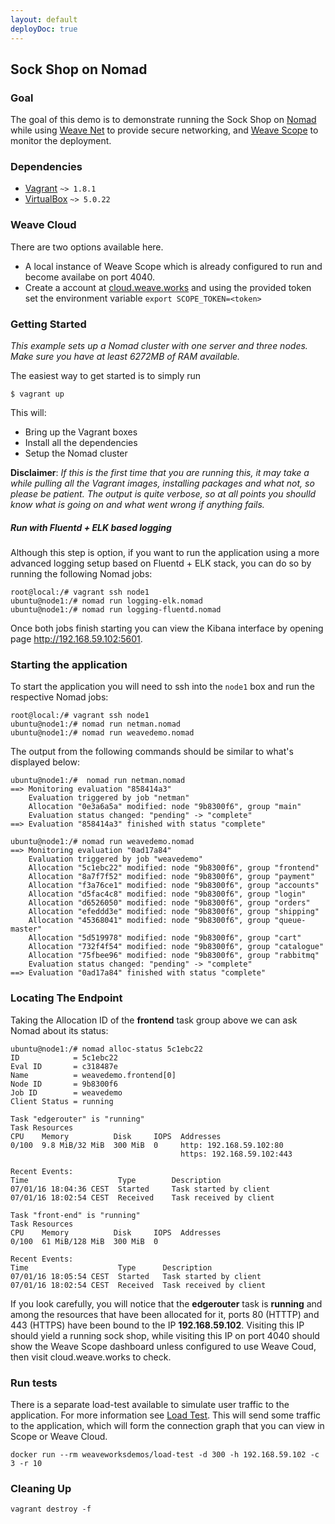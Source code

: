 ```yaml
---
layout: default
deployDoc: true
---
```

<!-- deploy-doc require-env AWS_ACCESS_KEY_ID AWS_SECRET_ACCESS_KEY AWS_DEFAULT_REGION -->

## Sock Shop on Nomad


### Goal
The goal of this demo is to demonstrate running the Sock Shop on [Nomad](https://www.nomadproject.io/) while 
using [Weave Net](https://www.weave.works/products/weave-net/) to provide secure networking, 
and [Weave Scope](https://www.weave.works/products/weave-scope/) to monitor the deployment.

### Dependencies
  * [Vagrant](https://vagrantup.com) `~> 1.8.1`
  * [VirtualBox](https://www.virtualbox.org/) `~> 5.0.22`

<!-- deploy-doc-hidden pre-install

    curl -sSL https://get.docker.com/ | sh
    apt-get install -yq rsync python-pip python-dev build-essential jq
    pip install awscli

    mkdir -p ~/.ssh/
    aws ec2 create-key-pair -\-key-name microservices-demo-nomad -\-query 'KeyMaterial' -\-output text > ~/.ssh/nomad.pem
    curl -o /root/vagrant.deb -sSL https://releases.hashicorp.com/vagrant/1.9.1/vagrant_1.9.1_x86_64.deb
    dpkg -i /root/vagrant.deb
    vagrant plugin install vagrant-aws

-->

### Weave Cloud
There are two options available here.
  * A local instance of Weave Scope which is already configured to run and become availabe on port 4040. 
  * Create a account at [cloud.weave.works](https://cloud.weave.works) and using the provided token set the environment variable `export SCOPE_TOKEN=<token>`

### Getting Started
_This example sets up a Nomad cluster with one server and three nodes. Make sure you have at least 6272MB of RAM available._

The easiest way to get started is to simply run

```
$ vagrant up
```

This will:

  * Bring up the Vagrant boxes
  * Install all the dependencies
  * Setup the Nomad cluster

**Disclaimer**: _If this is the first time that you are running this, it may take a while pulling all the Vagrant images, installing
                 packages and what not, so please be patient. The output is quite verbose, so at all points you shoulld know what is
                 going on and what went wrong if anything fails._

<!-- deploy-doc-hidden create-infrastructure

    AWS_VPC_ID=$(aws ec2 create-vpc -\-cidr-block 192.168.59.0/24 | jq -r '.Vpc.VpcId' )
    AWS_INTERNET_GATEWAY_ID=$(aws ec2 create-internet-gateway | jq -r '.InternetGateway.InternetGatewayId')
    AWS_ROUTE_TABLE_ID=$(aws ec2 describe-route-tables -\-filter "Name=vpc-id,Values=$AWS_VPC_ID" | jq -r ".RouteTables[].RouteTableId")
    aws ec2 attach-internet-gateway -\-internet-gateway-id $AWS_INTERNET_GATEWAY_ID -\-vpc-id $AWS_VPC_ID
    aws ec2 create-route -\-gateway-id $AWS_INTERNET_GATEWAY_ID -\-destination-cidr-block 0.0.0.0/0 -\-route-table-id $AWS_ROUTE_TABLE_ID

    export AWS_SUBNET_ID=$(aws ec2 create-subnet -\-vpc-id $AWS_VPC_ID -\-cidr-block 192.168.59.0/24 -\-availability-zone eu-west-1c | jq -r '.Subnet.SubnetId')
    export AWS_SECURITY_GROUP_ID=$(aws ec2 create-security-group -\-group-name nomad-deploy-doc -\-description "Security Group for nomad deploy doc" -\-vpc-id $AWS_VPC_ID | jq -r '.GroupId' )
    aws ec2 authorize-security-group-ingress -\-group-id $AWS_SECURITY_GROUP_ID -\-protocol tcp -\-port 22 -\-cidr 0.0.0.0/0
    aws ec2 authorize-security-group-ingress -\-group-id $AWS_SECURITY_GROUP_ID -\-protocol tcp -\-port 80 -\-cidr 0.0.0.0/0
    aws ec2 authorize-security-group-ingress -\-group-id $AWS_SECURITY_GROUP_ID -\-protocol all -\-source-group $AWS_SECURITY_GROUP_ID

    cat > ~/.bash_profile <<-EOF
export AWS_VPC_ID=$AWS_VPC_ID
export AWS_INTERNET_GATEWAY_ID=$AWS_INTERNET_GATEWAY_ID
export AWS_ROUTE_TABLE_ID=$AWS_ROUTE_TABLE_ID
export AWS_SUBNET_ID=$AWS_SUBNET_ID
export AWS_SECURITY_GROUP_ID=$AWS_SECURITY_GROUP_ID
export VAGRANT_DEFAULT_PROVIDER=aws
export NUM_NODES=3
EOF

    . ~/.bash_profile

    cd deploy/nomad
    VAGRANT_DEFAULT_PROVIDER=aws vagrant up -\-provider=aws
    vagrant ssh node1 -c "nomad run netman.nomad"

-->

##### Run with Fluentd + ELK based logging

Although this step is option, if you want to run the application using a more advanced logging setup based on Fluentd + ELK stack, 
you can do so by running the following Nomad jobs:

```
root@local:/# vagrant ssh node1
ubuntu@node1:/# nomad run logging-elk.nomad
ubuntu@node1:/# nomad run logging-fluentd.nomad
```

Once both jobs finish starting you can view the Kibana interface by opening page http://192.168.59.102:5601.

### Starting the application
To start the application you will need to ssh into the `node1` box and run the respective Nomad jobs:

```
root@local:/# vagrant ssh node1
ubuntu@node1:/# nomad run netman.nomad
ubuntu@node1:/# nomad run weavedemo.nomad
```

The output from the following commands should be similar to what's displayed below:

```
ubuntu@node1:/#  nomad run netman.nomad
==> Monitoring evaluation "858414a3"
    Evaluation triggered by job "netman"
    Allocation "0e3a6a5a" modified: node "9b8300f6", group "main"
    Evaluation status changed: "pending" -> "complete"
==> Evaluation "858414a3" finished with status "complete"
```
```
ubuntu@node1:/# nomad run weavedemo.nomad
==> Monitoring evaluation "0ad17a84"
    Evaluation triggered by job "weavedemo"
    Allocation "5c1ebc22" modified: node "9b8300f6", group "frontend"
    Allocation "8a7f7f52" modified: node "9b8300f6", group "payment"
    Allocation "f3a76ce1" modified: node "9b8300f6", group "accounts"
    Allocation "d5fac4c8" modified: node "9b8300f6", group "login"
    Allocation "d6526050" modified: node "9b8300f6", group "orders"
    Allocation "efeddd3e" modified: node "9b8300f6", group "shipping"
    Allocation "45368041" modified: node "9b8300f6", group "queue-master"
    Allocation "5d519978" modified: node "9b8300f6", group "cart"
    Allocation "732f4f54" modified: node "9b8300f6", group "catalogue"
    Allocation "75fbee96" modified: node "9b8300f6", group "rabbitmq"
    Evaluation status changed: "pending" -> "complete"
==> Evaluation "0ad17a84" finished with status "complete"
```

### Locating The Endpoint
Taking the Allocation ID of the **frontend** task group above we can ask Nomad about its status:

```
ubuntu@node1:/# nomad alloc-status 5c1ebc22
ID            = 5c1ebc22
Eval ID       = c318487e
Name          = weavedemo.frontend[0]
Node ID       = 9b8300f6
Job ID        = weavedemo
Client Status = running

Task "edgerouter" is "running"
Task Resources
CPU    Memory          Disk     IOPS  Addresses
0/100  9.8 MiB/32 MiB  300 MiB  0     http: 192.168.59.102:80
                                      https: 192.168.59.102:443

Recent Events:
Time                    Type        Description
07/01/16 18:04:36 CEST  Started     Task started by client
07/01/16 18:02:54 CEST  Received    Task received by client

Task "front-end" is "running"
Task Resources
CPU    Memory          Disk     IOPS  Addresses
0/100  61 MiB/128 MiB  300 MiB  0

Recent Events:
Time                    Type      Description
07/01/16 18:05:54 CEST  Started   Task started by client
07/01/16 18:02:54 CEST  Received  Task received by client
```

If you look carefully, you will notice that the **edgerouter** task is **running** and among the resources that have been
allocated for it, ports 80 (HTTTP) and 443 (HTTPS) have been bound to the IP **192.168.59.102**. Visiting this IP should 
yield a running sock shop, while visiting this IP on port 4040 should show the Weave Scope dashboard unless configured to
use Weave Coud, then visit cloud.weave.works to check.

### Run tests

There is a separate load-test available to simulate user traffic to the application. For more information see [Load Test](#loadtest).
This will send some traffic to the application, which will form the connection graph that you can view in Scope or Weave Cloud.

```
docker run --rm weaveworksdemos/load-test -d 300 -h 192.168.59.102 -c 3 -r 10
```

<!-- deploy-doc-hidden run-tests
    . ~/.bash_profile

    cd deploy/nomad
    vagrant ssh node1 -c "nomad run weavedemo.nomad"
    public_dns=$(aws ec2 describe-instances -\-filter "Name=tag:Name,Values=nomad-node" "Name=instance-state-name,Values=running" | jq -r ".Reservations[].Instances[0].PublicIpAddress" | head -n1)
    docker run -\-rm weaveworksdemos/load-test -d 300 -h $public_dns -c 3 -r 10

    vagrant ssh node1 -c "docker build -t healthcheck -f Dockerfile-healthcheck ."
    vagrant ssh node1 -c "eval \$(weave env); nomad run weavedemo.nomad; docker create -\-name healthcheck healthcheck -s orders,cart,payment,user,catalogue,shipping,queue-master -d 60 -r 5"
    vagrant ssh node1 -c "docker network connect backoffice healthcheck; \
        docker network connect internal healthcheck; \
        docker network connect external healthcheck; \
        docker network connect secure healthcheck;"
    vagrant ssh node1 -c "docker start -a healthcheck"
    if [ $? -ne 0 ]; then
        vagrant ssh node1 -c "docker rm -f healthcheck"
        exit 1
    fi
    vagrant ssh node1 -c "docker rm -f healthcheck"
-->

### Cleaning Up

```
vagrant destroy -f
```
<!-- deploy-doc-hidden destroy-infrastructure
    . ~/.bash_profile

    cd deploy/nomad
    vagrant destroy -\-force
    aws ec2 wait instance-terminated -\-filter "Name=key-name,Values=microservices-demo-nomad"
    aws ec2 delete-key-pair -\-key-name microservices-demo-nomad
    aws ec2 delete-subnet -\-subnet-id $AWS_SUBNET_ID
    aws ec2 delete-security-group -\-group-id nomad-deploy-doc -\-group-id $AWS_SECURITY_GROUP_ID
    aws ec2 detach-internet-gateway -\-internet-gateway-id $AWS_INTERNET_GATEWAY_ID -\-vpc-id $AWS_VPC_ID
    aws ec2 delete-internet-gateway -\-internet-gateway-id $AWS_INTERNET_GATEWAY_ID
    aws ec2 delete-vpc -\-vpc-id $AWS_VPC_ID

-->
